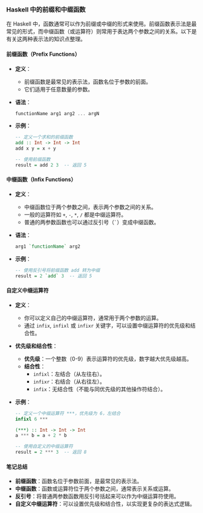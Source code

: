 ### Haskell 中的前缀和中缀函数

在 Haskell 中，函数通常可以作为前缀或中缀的形式来使用。前缀函数表示法是最常见的形式，而中缀函数（或运算符）则常用于表达两个参数之间的关系。以下是有关这两种表示法的知识点整理。

#### 前缀函数（Prefix Functions）

- **定义**：
  - 前缀函数是最常见的表示法，函数名位于参数的前面。
  - 它们适用于任意数量的参数。

- **语法**：
  ```haskell
  functionName arg1 arg2 ... argN
  ```

- **示例**：
  ```haskell
  -- 定义一个求和的前缀函数
  add :: Int -> Int -> Int
  add x y = x + y

  -- 使用前缀函数
  result = add 2 3  -- 返回 5
  ```

#### 中缀函数（Infix Functions）

- **定义**：
  - 中缀函数位于两个参数之间，表示两个参数之间的关系。
  - 一般的运算符如 `+`, `-`, `*`, `/` 都是中缀运算符。
  - 普通的两参数函数也可以通过反引号（`` ` ``）变成中缀函数。

- **语法**：
  ```haskell
  arg1 `functionName` arg2
  ```

- **示例**：
  ```haskell
  -- 使用反引号将前缀函数 add 转为中缀
  result = 2 `add` 3  -- 返回 5
  ```

#### 自定义中缀运算符

- **定义**：
  - 你可以定义自己的中缀运算符，通常用于两个参数的运算。
  - 通过 `infix`, `infixl` 或 `infixr` 关键字，可以设置中缀运算符的优先级和结合性。

- **优先级和结合性**：
  - **优先级**：一个整数（0-9）表示运算符的优先级，数字越大优先级越高。
  - **结合性**：
    - `infixl`：左结合（从左往右）。
    - `infixr`：右结合（从右往左）。
    - `infix`：无结合性（不能与同优先级的其他操作符结合）。

- **示例**：
  ```haskell
  -- 定义一个中缀运算符 ***，优先级为 6，左结合
  infixl 6 ***

  (***) :: Int -> Int -> Int
  a *** b = a + 2 * b

  -- 使用自定义的中缀运算符
  result = 2 *** 3  -- 返回 8
  ```

#### 笔记总结

- **前缀函数**：函数名位于参数前面，是最常见的表示法。
- **中缀函数**：函数或运算符位于两个参数之间，通常表示关系或运算。
- **反引号**：将普通两参数函数用反引号括起来可以作为中缀运算符使用。
- **自定义中缀运算符**：可以设置优先级和结合性，以实现更复杂的表达式逻辑。